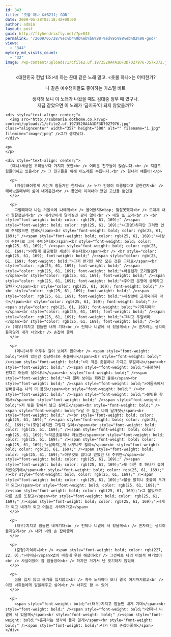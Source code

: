 ```yaml
---
id: 843
title: '촛불 하나 &#8211; GOD'
date: 2009-05-28T02:18:42+00:00
author: admin
layout: post
guid: http://flyhendrixfly.net/?p=843
permalink: '/2009/05/28/%ec%b4%9b%eb%b6%88-%ed%95%98%eb%82%98-god/'
views:
  - "344"
mytory_md_visits_count:
  - "32"
image: /wp-content/uploads/1/cfile2.uf.1973520A4A1DF3D7027976-357x372.jpg
---
```

<div style="text-align: center;">
</div>

<div style="text-align: center;">
  <대한민국 헌법 1조>네 하는 꼰대 같은 노래 말고. <촛불 하나>는 어떠한가?</p> 
  
  <p>
    나 같은 예수쟁이들도 좋아하는 가스펠 비트
  </p>
  
  <p>
    생각해 보니 이 노래가 나왔을 때도 김대중 정부 때 였구나. <br /> 지금 같았으면 이 노래가 &#8216;금지곡&#8217;이 되지 않았을까?? </div> 
    
    <div style="text-align: center;">
      <img src="http://submania.dothome.co.kr/wp-content/uploads/1/cfile2.uf.1973520A4A1DF3D7027976.jpg" class="aligncenter" width="357" height="500" alt="" filename="1.jpg" filemime="image/jpeg" />그가 생각났다.
    </div>
    
    <p>
    </p>
    
    <div style="text-align: center;">
      (데니)세상엔 우리들보다 가지지 못한<br /> 어려운 친구들이 많습니다.<br /> 지금도 힘들어하고 있을<br /> 그 친구들을 위해 이노래를 부릅니다.<br /> 힘내라 얘들아!</p> 
      
      <p>
        (계상)왜이렇게 사는게 힘들기만 한지<br /> 누가 인생이 아름답다고 말한건지<br /> 태어났을때부터 삶이 내게준건<br /> 끝없이 이겨내야 했던 고난들 뿐인걸
      </p>
      
      <p>
        그럴때마다 나는 거울속에 나에게<br /> 물어봤지&nbsp; 뭘잘못했지<br /> 도대체 내가 뭘잘했길래<br /> 내게만이래 달라질것 같지 않아<br /> 내일 또 모래<br /> <br style="font-weight: bold; color: rgb(25, 61, 169);" /><span style="font-weight: bold; color: rgb(25, 61, 169);">(호영)하지만 그러면 안돼 주저앉으면 안돼</span><br style="font-weight: bold; color: rgb(25, 61, 169);" /><span style="font-weight: bold; color: rgb(25, 61, 169);">세상이 주는대로 그저 주어진대로</span><br style="font-weight: bold; color: rgb(25, 61, 169);" /><span style="font-weight: bold; color: rgb(25, 61, 169);">이렇게 불공평한 세상이 주는대로</span><br /> <br style="color: rgb(25, 61, 169); font-weight: bold;" /><span style="color: rgb(25, 61, 169); font-weight: bold;">그저 받기만 하면 모든 것은 그대로</span><br style="color: rgb(25, 61, 169); font-weight: bold;" /><span style="color: rgb(25, 61, 169); font-weight: bold;">싸울텐가 포기할텐가</span><br style="color: rgb(25, 61, 169); font-weight: bold;" /><span style="color: rgb(25, 61, 169); font-weight: bold;">주어진 운명에 굴복하고 말텐가</span><br style="color: rgb(25, 61, 169); font-weight: bold;" /><br style="color: rgb(25, 61, 169); font-weight: bold;" /><span style="color: rgb(25, 61, 169); font-weight: bold;">세상앞에 고개숙이지 마라</span><br style="color: rgb(25, 61, 169); font-weight: bold;" /><span style="color: rgb(25, 61, 169); font-weight: bold;">기죽지마라</span><br style="color: rgb(25, 61, 169); font-weight: bold;" /><span style="color: rgb(25, 61, 169); font-weight: bold;">그리고 우릴봐라</span><br style="color: rgb(25, 61, 169); font-weight: bold;" /><br /> (태우)지치고 힘들땐 내게 기대<br /> 언제나 니곁에 서 있을께<br /> 혼자라는 생각이 들지않게 내가 너의<br /> 손잡아 줄께
      </p>
      
      <p>
        (데니)너무 어두워 길이 보이지 않아<br /> <span style="font-weight: bold;">내게 있는건 성냥하나와 촛불하나</span><br style="font-weight: bold;" /><span style="font-weight: bold;">이 작은 촛불하나 가지고 무얼하나</span><br style="font-weight: bold;" /><span style="font-weight: bold;">촛불하나 켠다고 어둠이 달아나나</span><br style="font-weight: bold;" /><span style="font-weight: bold;">저 멀리 보이는 화려한 불빛</span><br style="font-weight: bold;" /><span style="font-weight: bold;">어둠속에서 발버둥치는 나의 이 몸짓</span><br style="font-weight: bold;" /><br style="font-weight: bold;" /><span style="font-weight: bold;">불빛을 향해서</span><br style="font-weight: bold;" /><span style="font-weight: bold;">저 빛을 향해서 날고 싶어도</span><br style="font-weight: bold;" /><span style="font-weight: bold;">날 수 없는 나의 날개짓</span><br style="font-weight: bold;" /><br style="font-weight: bold; color: rgb(25, 61, 169);" /><span style="font-weight: bold; color: rgb(25, 61, 169);">(호영)하지만 그렇지 않아</span><br style="font-weight: bold; color: rgb(25, 61, 169);" /><span style="font-weight: bold; color: rgb(25, 61, 169);">작은촛불하나 켜보면</span><br style="font-weight: bold; color: rgb(25, 61, 169);" /><span style="font-weight: bold; color: rgb(25, 61, 169);">달라지는게 너무나도 많아</span><br style="font-weight: bold; color: rgb(25, 61, 169);" /><span style="font-weight: bold; color: rgb(25, 61, 169);">아무것도 없다고 믿었던 내 주위엔</span><br style="font-weight: bold; color: rgb(25, 61, 169);" /><span style="font-weight: bold; color: rgb(25, 61, 169);">또 다른 초 하나가 놓여져있었기에</span><br style="font-weight: bold; color: rgb(25, 61, 169);" /><br style="font-weight: bold; color: rgb(25, 61, 169);" /><span style="font-weight: bold; color: rgb(25, 61, 169);">불을 밝히니 촛불이 두개가 되고</span><br style="font-weight: bold; color: rgb(25, 61, 169);" /><span style="font-weight: bold; color: rgb(25, 61, 169);">그 불빛으로 다른 초를 또찾고</span><br style="font-weight: bold; color: rgb(25, 61, 169);" /><span style="font-weight: bold; color: rgb(25, 61, 169);">세개가 되고 네개가 되고 어둠은 사라져가고</span>
      </p>
      
      <p>
        (태우)지치고 힘들땐 내게기대<br /> 언제나 니곁에 서 있을께<br /> 혼자라는 생각이 들지않게<br /> 내가 너의 손 잡아줄께
      </p>
      
      <p>
        (준형)기억하니<br /> <span style="font-weight: bold; color: rgb(227, 22, 0);">아버님</span>없이 마침내 우린 해냈어<br /> 그건바로 나의 어릴적 얘기였어<br /> 사실이었어 참 힘들었어<br /> 하지만 거기서 난 포기하지 않았어
      </p>
      
      <p>
        꿈을 잃지 않고 용기를 잃지않고<br /> 계속 노력하다 보니 결국 여기까지왔고<br /> 이젠 너희들에게 말을해주고 싶어<br /> 너희도 할 수 있어
      </p>
      
      <p>
        <span style="font-weight: bold;">(태우)지치고 힘들땐 내게 기대</span><br style="font-weight: bold;" /><span style="font-weight: bold;">언제나 니곁에 서 있을께</span><br style="font-weight: bold;" /><span style="font-weight: bold;">혼자라는 생각이 들지 않게</span><br style="font-weight: bold;" /><span style="font-weight: bold;">내가 너의 손잡아줄께</span> </div>